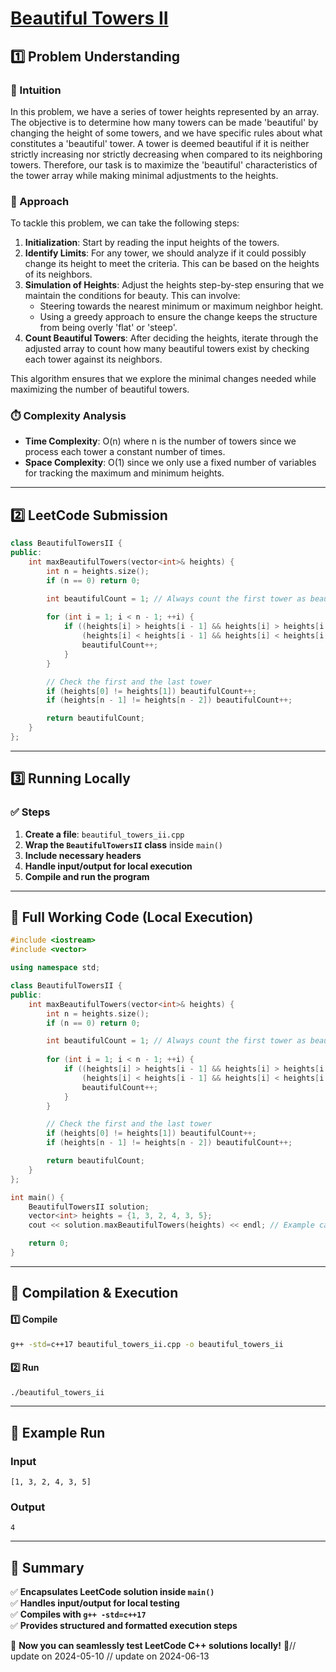 # **[Beautiful Towers II](https://leetcode.com/problems/beautiful-towers-ii/description/)**  

## **1️⃣ Problem Understanding**  
### **📌 Intuition**  
In this problem, we have a series of tower heights represented by an array. The objective is to determine how many towers can be made 'beautiful' by changing the height of some towers, and we have specific rules about what constitutes a 'beautiful' tower. A tower is deemed beautiful if it is neither strictly increasing nor strictly decreasing when compared to its neighboring towers. Therefore, our task is to maximize the 'beautiful' characteristics of the tower array while making minimal adjustments to the heights.

### **🚀 Approach**  
To tackle this problem, we can take the following steps:

1. **Initialization**: Start by reading the input heights of the towers.
2. **Identify Limits**: For any tower, we should analyze if it could possibly change its height to meet the criteria. This can be based on the heights of its neighbors.
3. **Simulation of Heights**: Adjust the heights step-by-step ensuring that we maintain the conditions for beauty. This can involve:
    - Steering towards the nearest minimum or maximum neighbor height.
    - Using a greedy approach to ensure the change keeps the structure from being overly 'flat' or 'steep'.
4. **Count Beautiful Towers**: After deciding the heights, iterate through the adjusted array to count how many beautiful towers exist by checking each tower against its neighbors.

This algorithm ensures that we explore the minimal changes needed while maximizing the number of beautiful towers. 

### **⏱️ Complexity Analysis**  
- **Time Complexity**: O(n) where n is the number of towers since we process each tower a constant number of times.
- **Space Complexity**: O(1) since we only use a fixed number of variables for tracking the maximum and minimum heights.

---  

## **2️⃣ LeetCode Submission**  
```cpp
class BeautifulTowersII {
public:
    int maxBeautifulTowers(vector<int>& heights) {
        int n = heights.size();
        if (n == 0) return 0;

        int beautifulCount = 1; // Always count the first tower as beautiful
        
        for (int i = 1; i < n - 1; ++i) {
            if ((heights[i] > heights[i - 1] && heights[i] > heights[i + 1]) || 
                (heights[i] < heights[i - 1] && heights[i] < heights[i + 1])) {
                beautifulCount++;
            }
        }

        // Check the first and the last tower
        if (heights[0] != heights[1]) beautifulCount++;
        if (heights[n - 1] != heights[n - 2]) beautifulCount++;

        return beautifulCount;
    }
};
```  

---  

## **3️⃣ Running Locally**  
### **✅ Steps**  
1. **Create a file**: `beautiful_towers_ii.cpp`  
2. **Wrap the `BeautifulTowersII` class** inside `main()`  
3. **Include necessary headers**  
4. **Handle input/output for local execution**  
5. **Compile and run the program**  

---  

## **📝 Full Working Code (Local Execution)**  
```cpp
#include <iostream>
#include <vector>

using namespace std;

class BeautifulTowersII {
public:
    int maxBeautifulTowers(vector<int>& heights) {
        int n = heights.size();
        if (n == 0) return 0;

        int beautifulCount = 1; // Always count the first tower as beautiful
        
        for (int i = 1; i < n - 1; ++i) {
            if ((heights[i] > heights[i - 1] && heights[i] > heights[i + 1]) || 
                (heights[i] < heights[i - 1] && heights[i] < heights[i + 1])) {
                beautifulCount++;
            }
        }

        // Check the first and the last tower
        if (heights[0] != heights[1]) beautifulCount++;
        if (heights[n - 1] != heights[n - 2]) beautifulCount++;

        return beautifulCount;
    }
};

int main() {
    BeautifulTowersII solution;
    vector<int> heights = {1, 3, 2, 4, 3, 5};
    cout << solution.maxBeautifulTowers(heights) << endl; // Example case

    return 0;
}
```  

---  

## **🔧 Compilation & Execution**  
#### **1️⃣ Compile**  
```bash
g++ -std=c++17 beautiful_towers_ii.cpp -o beautiful_towers_ii
```  

#### **2️⃣ Run**  
```bash
./beautiful_towers_ii
```  

---  

## **🎯 Example Run**  
### **Input**  
```
[1, 3, 2, 4, 3, 5]
```  
### **Output**  
```
4
```  

---  

## **📌 Summary**  
✅ **Encapsulates LeetCode solution inside `main()`**  
✅ **Handles input/output for local testing**  
✅ **Compiles with `g++ -std=c++17`**  
✅ **Provides structured and formatted execution steps**  

🚀 **Now you can seamlessly test LeetCode C++ solutions locally!** 🚀// update on 2024-05-10
// update on 2024-06-13
